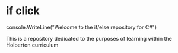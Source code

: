 # if click

console.WriteLine("Welcome to the if/else repository for C#")

This is a repository dedicated to the purposes of learning within the Holberton curriculum
